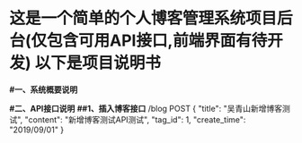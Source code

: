 这是一个简单的个人博客管理系统项目后台(仅包含可用API接口,前端界面有待开发)  以下是项目说明书
==
**#一、系统概要说明**

**#二、API接口说明**
**##1、插入博客接口**
/blog
POST
{
    "title": "吴青山新增博客测试",
    "content": "新增博客测试API测试",
    "tag_id": 1,
    "create_time": "2019/09/01"
}
